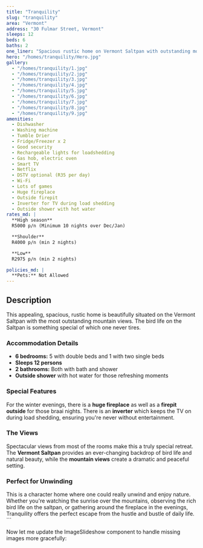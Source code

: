 ```yaml
---
title: "Tranquility"
slug: "tranquility"
area: "Vermont"
address: "30 Fulmar Street, Vermont"
sleeps: 12
beds: 6
baths: 2
one_liner: "Spacious rustic home on Vermont Saltpan with outstanding mountain views and exceptional bird life."
hero: "/homes/tranquility/Hero.jpg"
gallery:
  - "/homes/tranquility/1.jpg"
  - "/homes/tranquility/2.jpg"
  - "/homes/tranquility/3.jpg"
  - "/homes/tranquility/4.jpg"
  - "/homes/tranquility/5.jpg"
  - "/homes/tranquility/6.jpg"
  - "/homes/tranquility/7.jpg"
  - "/homes/tranquility/8.jpg"
  - "/homes/tranquility/9.jpg"
amenities:
  - Dishwasher
  - Washing machine
  - Tumble Drier
  - Fridge/Freezer x 2
  - Good security
  - Rechargeable lights for loadshedding
  - Gas hob, electric oven
  - Smart TV
  - Netflix
  - DSTV optional (R35 per day)
  - Wi-Fi
  - Lots of games
  - Huge fireplace
  - Outside firepit
  - Inverter for TV during load shedding
  - Outside shower with hot water
rates_md: |
  **High season**  
  R5000 p/n (Minimum 10 nights over Dec/Jan)

  **Shoulder**  
  R4000 p/n (min 2 nights)

  **Low**  
  R2975 p/n (min 2 nights)

policies_md: |
  **Pets:** Not Allowed 
---
```


## Description
This appealing, spacious, rustic home is beautifully situated on the Vermont Saltpan with the most outstanding mountain views. The bird life on the Saltpan is something special of which one never tires. 

### Accommodation Details

- **6 bedrooms:** 5 with double beds and 1 with two single beds
- **Sleeps 12 persons**
- **2 bathrooms:** Both with bath and shower
- **Outside shower** with hot water for those refreshing moments

### Special Features

For the winter evenings, there is a **huge fireplace** as well as a **firepit outside** for those braai nights. There is an **inverter** which keeps the TV on during load shedding, ensuring you're never without entertainment.

### The Views

Spectacular views from most of the rooms make this a truly special retreat. The **Vermont Saltpan** provides an ever-changing backdrop of bird life and natural beauty, while the **mountain views** create a dramatic and peaceful setting.

### Perfect for Unwinding

This is a character home where one could really unwind and enjoy nature. Whether you're watching the sunrise over the mountains, observing the rich bird life on the saltpan, or gathering around the fireplace in the evenings, Tranquility offers the perfect escape from the hustle and bustle of daily life.
\`\`\`

Now let me update the ImageSlideshow component to handle missing images more gracefully:
